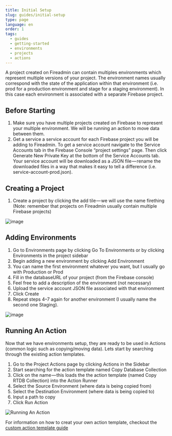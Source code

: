 ```yaml
---
title: Initial Setup
slug: guides/initial-setup
type: page
language: en
order: 1
tags:
  - guides
  - getting-started
  - environments
  - projects
  - actions
---
```


A project created on Fireadmin can contain multiples environments which represent multiple versions of your project. The environment names usually correspond with the state of the application within that environment (i.e. prod for a production environment and stage for a staging environment). In this case each environment is associated with a separate Firebase project.

## Before Starting
1. Make sure you have multiple projects created on Firebase to represent your multiple environment. We will be running an action to move data between them.
1. Get a service a service account for each Firebase project you will be adding to Fireadmin. To get a service account navigate to the Service Accounts tab in the Firebase Console “project settings” page. Then click Generate New Private Key at the bottom of the Service Accounts tab. Your service account will be downloaded as a JSON file — rename the downloaded files in a way that makes it easy to tell a difference (i.e. service-account-prod.json).

## Creating a Project
1. Create a project by clicking the add tile — we will use the name firething (Note: remember that projects on Fireadmin usually contain multiple Firebase projects)

![image](https://cdn-images-1.medium.com/max/1000/1*36v3pDNR07JQkBDffGMAcg.gif)

## Adding Environments
1. Go to Environments page by clicking Go To Environments or by clicking Environments in the project sidebar
1. Begin adding a new environment by clicking Add Environment
1. You can name the first environment whatever you want, but I usually go with Production or Prod
1. Fill in the databaseURL of your project (from the Firebase console)
1. Feel free to add a description of the environment (not necessary)
1. Upload the service account JSON file associated with that environment
1. Click Create
1. Repeat steps 4–7 again for another environment (I usually name the second one Staging).

![image](https://cdn-images-1.medium.com/max/1000/1*abIK5N_ZDwtaC-rlXP3ZUw.gif)


## Running An Action
Now that we have environments setup, they are ready to be used in Actions (common logic such as copying/moving data). Lets start by searching through the existing action templates.

1. Go to the Project Actions page by clicking Actions in the Sidebar
1. Start searching for the action template named Copy Database Collection
1. Click on the name — this loads the the action template (named Copy RTDB Collection) into the Action Runner
1. Select the Source Environment (where data is being copied from)
1. Select the Destination Environment (where data is being copied to)
1. Input a path to copy
1. Click Run Action

![Running An Action](https://cdn-images-1.medium.com/max/1000/1*N62nuM6LJP-7xTV2oP0F_Q.gif)

For information on how to creat your own action template, checkout the [custom action template guide](/guides/custom-action-templates)
